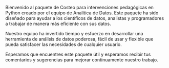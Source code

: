 Bienvenido al paquete de Costeo para intervenciones pedagógicas en Python creado por el equipo de Analítica de Datos. Este paquete ha sido diseñado para ayudar a los científicos de datos, analistas y programadores a trabajar de manera más eficiente con sus datos.

Nuestro equipo ha invertido tiempo y esfuerzo en desarrollar una herramienta de análisis de datos poderosa, fácil de usar y flexible que pueda satisfacer las necesidades de cualquier usuario.

Esperamos que encuentres este paquete útil y esperamos recibir tus comentarios y sugerencias para mejorar continuamente nuestro trabajo.